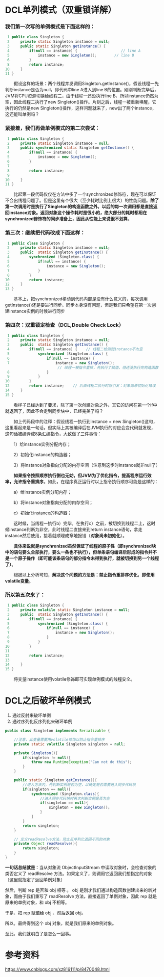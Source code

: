 # DCL单列模式（双重锁详解）

 

### 我们第一次写的单例模式是下面这样的：

```java
 1 public class Singleton {
 2     private static Singleton instance = null;
 3     public static Singleton getInstance() {
 4         if(null == instance) {                    // line A
 5             instance = new Singleton();        // line B
 6         }
 8         return instance;
10     }
11 }
```



　　假设这样的场景：两个线程并发调用Singleton.getInstance()，假设线程一先判断instance是否为null，即代码中line A进入到line B的位置。刚刚判断完毕后，JVM将CPU资源切换给线程二，由于线程一还没执行line B，所以instance仍然为空，因此线程二执行了new Singleton()操作。片刻之后，线程一被重新唤醒，它执行的仍然是new Singleton()操作，这样问题就来了，new出了两个instance，这还能叫单例吗？

 

### 紧接着，我们再做单例模式的第二次尝试：



```java
 1 public class Singleton {
 2     private static Singleton instance = null;
 3     public synchronized static Singleton getInstance() {
 4         if(null == instance) {                    
 5             instance = new Singleton();            
 6         }
 7         
 8         return instance;
 9         
10     }
11 }
```



　　比起第一段代码仅仅在方法中多了一个synchronized修饰符，现在可以保证不会出线程问题了。但是这里有个很大（至少耗时比例上很大）的性能问题。**除了第一次调用时是执行了Singleton的构造函数之外，以后的每一次调用都是直接返回instance对象。返回对象这个操作耗时是很小的，绝大部分的耗时都用在synchronized修饰符的同步准备上，因此从性能上来说很不划算**。

### 第三次：继续把代码改成下面这样：

```java
 1 public class Singleton {
 2     private static Singleton instance = null;
 3     public  static Singleton getInstance() {
 4         synchronized (Singleton.class) {
 5             if(null == instance) {                    
 6                 instance = new Singleton();            
 7             }
 8         }
10         return instance;
12     }
13 }
```



　　基本上，把synchronized移动到代码内部是没有什么意义的，每次调用getInstance()还是要进行同步。同步本身没有问题，但是我们只希望在第一次创建instance实例的时候进行同步

### 第四次：双重锁定检查（DCL,Double Check Lock）



```java
 1 public class Singleton {
 2     private static Singleton instance = null;
 3     public  static Singleton getInstance() {
 4         if(null == instance) {    // 线程二检测到instance不为空
 5             synchronized (Singleton.class) {
 6                 if(null == instance) {                    
 7                     instance = new Singleton();    
     					// 线程一被指令重排，先执行了赋值，但还没执行完构造函数（即未完成初始化）
 8                 }
 9             }
10         }
12         return instance;    // 后面线程二执行时将引发：对象尚未初始化错误
14     }
15 }
```

　　看样子已经达到了要求，除了第一次创建对象之外，其它的访问在第一个if中就返回了，因此不会走到同步块中，已经完美了吗？

　　如上代码段中的注释：假设线程一执行到instance = new Singleton()这句，这里看起来是一句话，但实际上其被编译后在JVM执行的对应会变代码就发现，这句话被编译成8条汇编指令，大致做了三件事情：

　　1）给instance实例分配内存；

　　2）初始化instance的构造器；

　　3）将instance对象指向分配的内存空间（注意到这步时instance就非null了）

　　**如果指令按照顺序执行倒也无妨，但JVM为了优化指令，提高程序运行效率，允许指令重排序**。如此，在程序真正运行时以上指令执行顺序可能是这样的：

　　a）给instance实例分配内存；

　　b）将instance对象指向分配的内存空间；

　　c）初始化instance的构造器；

　　这时候，当线程一执行b）完毕，在执行c）之前，被切换到线程二上，这时候instance判断为非空，此时线程二直接来到return instance语句，拿走instance然后使用，接着就顺理成章地报错（**对象尚未初始化**）。

　　**具体来说就是synchronized虽然保证了线程的原子性（即synchronized块中的语句要么全部执行，要么一条也不执行），但单条语句编译后形成的指令并不是一个原子操作（即可能该条语句的部分指令未得到执行，就被切换到另一个线程了）**。

　　根据以上分析可知，**解决这个问题的方法是：禁止指令重排序优化，即使用volatile变量**。

###  所以第五次来了：

```java
 1 public class Singleton {
 2     private volatile static Singleton instance = null;
 3     public  static Singleton getInstance() {
 4         if(null == instance) {    
 5             synchronized (Singleton.class) {
 6                 if(null == instance) {                    
 7                     instance = new Singleton();        
 8                 }
 9             }
10         }
11         
12         return instance;    
13         
14     }
15 }
```



　　将变量instance使用volatile修饰即可实现单例模式的线程安全。





# DCL之后破坏单例模式

1. 通过反射来破坏单例
2. 通过序列化反序列化来破环单例

```java
public class Singleton implements Serializable {

    //注意，此变量需要用volatile修饰以防止指令重排序
    private static volatile Singleton singleton = null;

    private Singleton(){
        if(singleton != null){
            throw new RuntimeException("Can not do this");
        }
    }

    public static Singleton getInstance(){
        //进入方法内，先判断实例是否为空，以确定是否需要进入同步代码块
        if(singleton == null){
            synchronized (Singleton.class){
                //进入同步代码块时再次判断实例是否为空
                if(singleton == null){
                    singleton = new Singleton();
                }
            }
        }
        return singleton;
    }

    // 定义readResolve方法，防止反序列化返回不同的对象
    private Object readResolve(){
        return singleton;
    }
}

```

 **一句话总结就是**：当从对象流 ObjectInputStream 中读取对象时，会检查对象的类否定义了 readResolve 方法。如果定义了，则调用它返回我们想指定的对象（这里就指定了返回单例对象）

然后，判断 rep 是否和 obj 相等 。 obj 是刚才我们通过构造函数创建出来的新对象，而由于我们重写了 readResolve 方法，直接返回了单例对象，因此 rep 就是原来的单例对象，和 obj 不相等。

于是，把 rep 赋值给 obj ，然后返回 obj。

所以，最终得到这个 obj 对象，就是我们原来的单例对象。

至此，我们就明白了是怎么一回事。



# 参考资料

https://www.cnblogs.com/xz816111/p/8470048.html